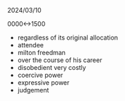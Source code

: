 2024/03/10

0000<->1500

- regardless of its original allocation
- attendee
- milton freedman
- over the course of his career
- disobedient very costly
- coercive power
- expressive power
- judgement
